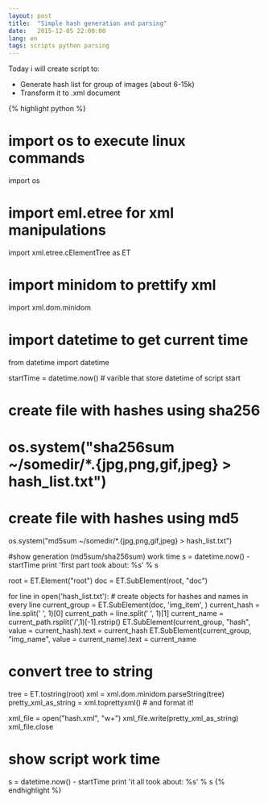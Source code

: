 ```yaml
---
layout: post
title:  "Simple hash generation and parsing"
date:   2015-12-05 22:00:00
lang: en
tags: scripts python parsing
---
```


Today i will create script to:

- Generate hash list for group of images (about 6-15k)
- Transform it to .xml document

{% highlight python %}

# import os to execute linux commands
import os 

# import eml.etree for xml manipulations
import xml.etree.cElementTree as ET 

# import minidom to prettify xml
import xml.dom.minidom

# import datetime to get current time
from datetime import datetime

startTime = datetime.now() # varible that store datetime of script start


# create file with hashes using sha256
# os.system("sha256sum ~/somedir/*.{jpg,png,gif,jpeg} > hash_list.txt")

# create file with hashes using md5
os.system("md5sum ~/somedir/*.{jpg,png,gif,jpeg} > hash_list.txt")


#show generation (md5sum/sha256sum) work time
s = datetime.now() - startTime
print 'first part took about: %s' % s


root = ET.Element("root")
doc = ET.SubElement(root, "doc")


for line in open('hash_list.txt'): # create objects for hashes and names in every line
    current_group = ET.SubElement(doc, 'img_item', )
    current_hash = line.split(' ', 1)[0]
    current_path = line.split(' ', 1)[1]
    current_name = current_path.rsplit('/',1)[-1].rstrip()
    ET.SubElement(current_group, "hash", value = current_hash).text = current_hash
    ET.SubElement(current_group, "img_name", value = current_name).text = current_name


# convert tree to string
tree = ET.tostring(root)
xml = xml.dom.minidom.parseString(tree)
pretty_xml_as_string = xml.toprettyxml() # and format it!

xml_file = open("hash.xml", "w+")
xml_file.write(pretty_xml_as_string)
xml_file.close

# show script work time
s = datetime.now() - startTime
print 'it all took about: %s' % s
{% endhighlight %}

